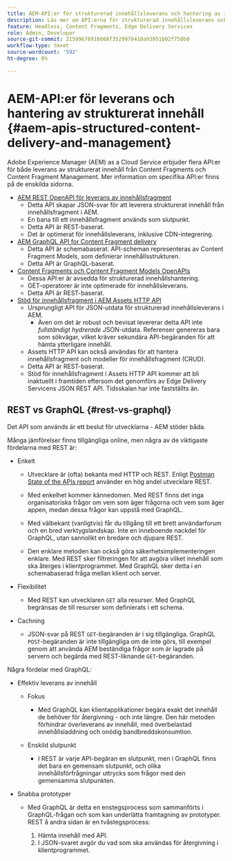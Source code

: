```yaml
---
title: AEM-API:er för strukturerad innehållsleverans och hantering av innehållsfragment
description: Läs mer om API:erna för strukturerad innehållsleverans och hantering av innehållsfragment
feature: Headless, Content Fragments, Edge Delivery Services
role: Admin, Developer
source-git-commit: 21599676916068f3529976410a93951b02f750b0
workflow-type: tm+mt
source-wordcount: '592'
ht-degree: 0%

---
```



# AEM-API:er för leverans och hantering av strukturerat innehåll {#aem-apis-structured-content-delivery-and-management}

Adobe Experience Manager (AEM) as a Cloud Service erbjuder flera API:er för både leverans av strukturerat innehåll från Content Fragments och Content Fragment Management. Mer information om specifika API:er finns på de enskilda sidorna.

* [AEM REST OpenAPI för leverans av innehållsfragment](/help/headless/aem-rest-openapi-content-fragment-delivery.md)
   * Detta API skapar JSON-svar för att leverera strukturerat innehåll från innehållsfragment i AEM.
   * En bana till ett innehållsfragment används som slutpunkt.
   * Detta API är REST-baserat.
   * Det är optimerat för innehållsleverans, inklusive CDN-integrering.
* [AEM GraphQL API for Content Fragment delivery](/help/headless/graphql-api/content-fragments.md)
   * Detta API är schemabaserat. API-scheman representeras av Content Fragment Models, som definierar innehållsstrukturen.
   * Detta API är GraphQL-baserat.
* [Content Fragments och Content Fragment Models OpenAPIs](/help/headless/content-fragment-openapis.md)
   * Dessa API:er är avsedda för strukturerad innehållshantering.
   * GET-operatorer är inte optimerade för innehållsleverans.
   * Detta API är REST-baserat.
* [Stöd för innehållsfragment i AEM Assets HTTP API](/help/assets/content-fragments/assets-api-content-fragments.md)
   * Ursprungligt API för JSON-utdata för strukturerad innehållsleverans i AEM.
      * Även om det är robust och bevisat levererar detta API inte *fullständigt hydrerade* JSON-utdata. Referenser genereras bara som sökvägar, vilket kräver sekundära API-begäranden för att hämta ytterligare innehåll.
   * Assets HTTP API kan också användas för att hantera innehållsfragment och modeller för innehållsfragment (CRUD).
   * Detta API är REST-baserat.
   * Stöd för innehållsfragment i Assets HTTP API kommer att bli inaktuellt i framtiden eftersom det genomförs av Edge Delivery Servicens JSON REST API. Tidsskalan har inte fastställts än.

<!--
## JSON vs HTML {#json-vs-HTML}

The content delivery format used is driven by frontend implementation. Unstructured content/HTML for full-stack implementations, structured content/JSON for headless implementations, or a combination of both in hybrid implementations. 

Key considerations include:

* Definition
  * JSON (JavaScript Object Notation) - used to represent, access and process structured data. 
  * HTML (HyperText Markup Language) - a markup language of tags and elements in a hierarchical structure.
* Primary Purpose
  * JSON is often used for transferring structure content between the server and client app.
  * HTML is the standard markup language for creating and rendering web pages in a browser.
-->

## REST vs GraphQL {#rest-vs-graphql}

Det API som används är ett beslut för utvecklarna - AEM stöder båda.

Många jämförelser finns tillgängliga online, men några av de viktigaste fördelarna med REST är:

* Enkelt

   * Utvecklare är (ofta) bekanta med HTTP och REST. Enligt [Postman State of the APIs report](https://www.postman.com/state-of-api/) använder en hög andel utvecklare REST.

   * Med enkelhet kommer kännedomen. Med REST finns det inga organisatoriska frågor om vem som äger frågorna och vem som äger appen, medan dessa frågor kan uppstå med GraphQL.

   * Med välbekant (vanligtvis) får du tillgång till ett brett användarforum och en bred verktygslandskap. Inte en inneboende nackdel för GraphQL, utan sannolikt en bredare och djupare REST.

   * Den enklare metoden kan också göra säkerhetsimplementeringen enklare. Med REST sker filtreringen för att avgöra vilket innehåll som ska återges i klientprogrammet. Med GraphQL sker detta i en schemabaserad fråga mellan klient och server.

* Flexibilitet

   * Med REST kan utvecklaren `GET` alla resurser. Med GraphQL begränsas de till resurser som definierats i ett schema.

* Cachning

   * JSON-svar på REST `GET`-begäranden är i sig tillgängliga. GraphQL `POST`-begäranden är inte tillgängliga om de inte görs, till exempel genom att använda AEM beständiga frågor som är lagrade på servern och begärda med REST-liknande `GET`-begäranden.

Några fördelar med GraphQL:

* Effektiv leverans av innehåll

   * Fokus

      * Med GraphQL kan klientapplikationer begära exakt det innehåll de behöver för återgivning - och inte längre. Den här metoden förhindrar överleverans av innehåll, med överbelastad innehållsladdning och onödig bandbreddskonsumtion.

   * Enskild slutpunkt

      * I REST är varje API-begäran en slutpunkt, men i GraphQL finns det bara en gemensam slutpunkt, och olika innehållsförfrågningar uttrycks som frågor med den gemensamma slutpunkten.

* Snabba prototyper

   * Med GraphQL är detta en enstegsprocess som sammanförts i GraphQL-frågan och som kan underlätta framtagning av prototyper. REST å andra sidan är en tvåstegsprocess:

      1. Hämta innehåll med API.
      2. I JSON-svaret avgör du vad som ska användas för återgivning i klientprogrammet.
